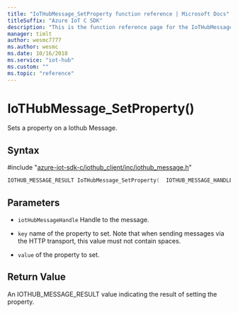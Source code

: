 ```yaml
---                             
title: "IoTHubMessage_SetProperty function reference | Microsoft Docs" 
titleSuffix: "Azure IoT C SDK"            
description: "This is the function reference page for the IoTHubMessage_SetProperty() function in the Azure IoT C SDK. This SDK is used with Azure IoT Hub and Azure IoT Hub Device Provisioning Service"            
manager: timlt                 
author: wesmc7777              
ms.author: wesmc               
ms.date: 10/16/2018                    
ms.service: "iot-hub"             
ms.custom: ""                
ms.topic: "reference"        
---                            
```


# IoTHubMessage_SetProperty()

Sets a property on a Iothub Message.

## Syntax

\#include "[azure-iot-sdk-c/iothub_client/inc/iothub_message.h](../iothub-message-h.md)"  
```C
IOTHUB_MESSAGE_RESULT IoTHubMessage_SetProperty(  IOTHUB_MESSAGE_HANDLE  C2);
```

## Parameters
* `iotHubMessageHandle` Handle to the message.

* `key` name of the property to set. Note that when sending messages via the HTTP transport, this value must not contain spaces.

* `value` of the property to set.

## Return Value
An IOTHUB_MESSAGE_RESULT value indicating the result of setting the property.

